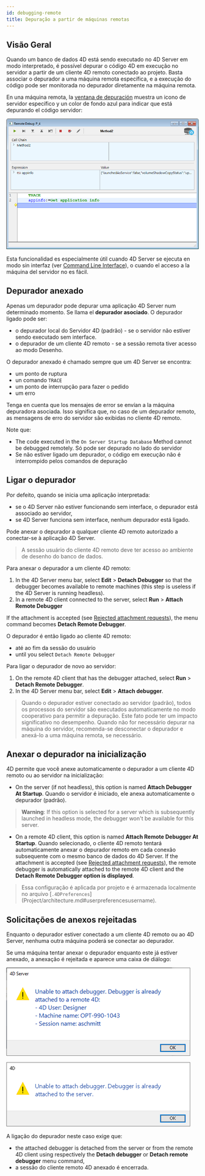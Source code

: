 ```yaml
---
id: debugging-remote
title: Depuração a partir de máquinas remotas
---
```


## Visão Geral

Quando um banco de dados 4D está sendo executado no 4D Server em modo interpretado, é possível depurar o código 4D em execução no servidor a partir de um cliente 4D remoto conectado ao projeto. Basta associar o depurador a uma máquina remota específica, e a execução do código pode ser monitorada no depurador diretamente na máquina remota.

En una máquina remota, la [ventana de depuración](debugger.md) muestra un icono de servidor específico y un color de fondo azul para indicar que está depurando el código servidor:

![debugger-window-remote](../assets/en/Debugging/debuggerWindowRemote.png)

Esta funcionalidad es especialmente útil cuando 4D Server se ejecuta en modo sin interfaz (ver [Command Line Interface](../Admin/cli.md)), o cuando el acceso a la máquina del servidor no es fácil.

## Depurador anexado

Apenas um depurador pode depurar uma aplicação 4D Server num determinado momento. Se llama el **depurador asociado**. O depurador ligado pode ser:

- o depurador local do Servidor 4D (padrão) - se o servidor não estiver sendo executado sem interface.
- o depurador de um cliente 4D remoto - se a sessão remota tiver acesso ao modo Desenho.

O depurador anexado é chamado sempre que um 4D Server se encontra:

- um ponto de ruptura
- un comando `TRACE`
- um ponto de interrupção para fazer o pedido
- um erro

Tenga en cuenta que los mensajes de error se envían a la máquina depuradora asociada. Isso significa que, no caso de um depurador remoto, as mensagens de erro do servidor são exibidas no cliente 4D remoto.

Note que:

- The code executed in the `On Server Startup Database` Method cannot be debugged remotely. Só pode ser depurado no lado do servidor
- Se não estiver ligado um depurador, o código em execução não é interrompido pelos comandos de depuração

## Ligar o depurador

Por defeito, quando se inicia uma aplicação interpretada:

- se o 4D Server não estiver funcionando sem interface, o depurador está associado ao servidor,
- se 4D Server funciona sem interface, nenhum depurador está ligado.

Pode anexar o depurador a qualquer cliente 4D remoto autorizado a conectar-se à aplicação 4D Server.

> A sessão usuário do cliente 4D remoto deve ter acesso ao ambiente de desenho do banco de dados.

Para anexar o depurador a um cliente 4D remoto:

1. In the 4D Server menu bar, select **Edit** > **Detach Debugger** so that the debugger becomes available to remote machines (this step is useless if the 4D Server is running headless).
2. In a remote 4D client connected to the server, select **Run** > **Attach Remote Debugger**

If the attachment is accepted (see [Rejected attachment requests](#rejected-attachment-requests)), the menu command becomes **Detach Remote Debugger**.

O depurador é então ligado ao cliente 4D remoto:

- até ao fim da sessão do usuário
- until you select `Detach Remote Debugger`

Para ligar o depurador de novo ao servidor:

1. On the remote 4D client that has the debugger attached, select **Run** > **Detach Remote Debugger**.
2. In the 4D Server menu bar, select **Edit** > **Attach debugger**.

> Quando o depurador estiver conectado ao servidor (padrão), todos os processos do servidor são executados automaticamente no modo cooperativo para permitir a depuração. Este fato pode ter um impacto significativo no desempenho. Quando não for necessário depurar na máquina do servidor, recomenda-se desconectar o depurador e anexá-lo a uma máquina remota, se necessário.

## Anexar o depurador na inicialização

4D permite que você anexe automaticamente o depurador a um cliente 4D remoto ou ao servidor na inicialização:

- On the server (if not headless), this option is named **Attach Debugger At Startup**. Quando o servidor é iniciado, ele anexa automaticamente o depurador (padrão).

> **Warning**: If this option is selected for a server which is subsequently launched in headless mode, the debugger won't be available for this server.

- On a remote 4D client, this option is named **Attach Remote Debugger At Startup**. Quando selecionado, o cliente 4D remoto tentará automaticamente anexar o depurador remoto em cada conexão subsequente com o mesmo banco de dados do 4D Server. If the attachment is accepted (see [Rejected attachment requests](#rejected-attachment-requests)), the remote debugger is automatically attached to the remote 4D client and the **Detach Remote Debugger option is displayed**.

> Essa configuração é aplicada por projeto e é armazenada localmente no arquivo [`.4DPreferences`] (Project/architecture.md#userpreferencesusername).

## Solicitações de anexos rejeitadas

Enquanto o depurador estiver conectado a um cliente 4D remoto ou ao 4D Server, nenhuma outra máquina poderá se conectar ao depurador.

Se uma máquina tentar anexar o depurador enquanto este já estiver anexado, a anexação é rejeitada e aparece uma caixa de diálogo:

![attach-debugger-dialog](../assets/en/Debugging/attach-debugger-dialog.png)

![attach-debugger-dialog-2](../assets/en/Debugging/attach-debugger-dialog-2.png)

A ligação do depurador neste caso exige que:

- the attached debugger is detached from the server or from the remote 4D client using respectively the **Detach debugger** or **Detach remote debugger** menu command,
- a sessão do cliente remoto 4D anexado é encerrada.
